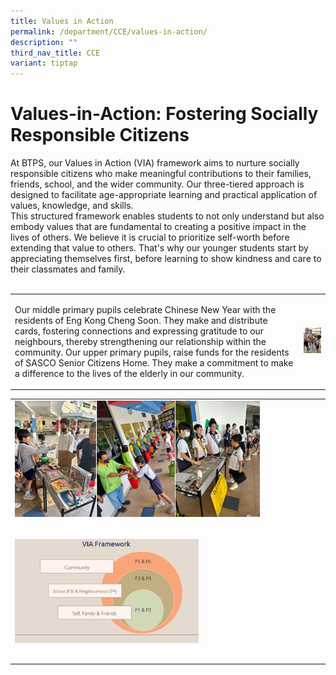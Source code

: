 ```yaml
---
title: Values in Action
permalink: /department/CCE/values-in-action/
description: ""
third_nav_title: CCE
variant: tiptap
---
```

<h1>Values-in-Action: Fostering Socially Responsible Citizens</h1><p>At BTPS, our Values in Action (VIA) framework aims to nurture socially responsible citizens who make meaningful contributions to their families, friends, school, and the wider community. Our three-tiered approach is designed to facilitate age-appropriate learning and practical application of values, knowledge, and skills. <br>This structured framework enables students to not only understand but also embody values that are fundamental to creating a positive impact in the lives of others. We believe it is crucial to prioritize self-worth before extending that value to others. That's why our younger students start by appreciating themselves first, before learning to show kindness and care to their classmates and family.<br><br></p><table><tbody><tr><td rowspan="1" colspan="2"><p>Our middle primary pupils celebrate Chinese New Year with the residents of Eng Kong Cheng Soon. They make and distribute cards, fostering connections and expressing gratitude to our neighbours, thereby strengthening our relationship within the community. Our upper primary pupils, raise funds for the residents of SASCO Senior Citizens Home. They make a commitment to make a difference to the lives of the elderly in our community.</p></td><td rowspan="1" colspan="1"><div class="isomer-image-wrapper"><img style="width: 100%" height="auto" width="100%" alt="" src="/images/Students Activities Photos/via4.png"></div></td></tr></tbody></table><table><tbody><tr><td rowspan="1" colspan="4"><div class="isomer-image-wrapper"><img style="width: 80%;" height="auto" width="100%" src="/images/Students%20Activities%20Photos/via2.png"></div></td></tr><tr><td rowspan="1" colspan="4"><div class="isomer-image-wrapper"><img style="width: 60%;" height="auto" width="100%" src="/images/Students%20Activities%20Photos/viaframework.png"></div></td></tr></tbody></table><h3></h3><p></p>